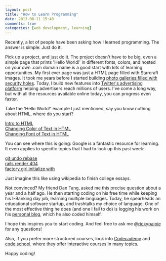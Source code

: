 ```yaml
---
layout: post
title: "How to Learn Programming"
date: 2013-08-11 15:40
comments: true
categories: [web development, learning]
---
```


Recently, a lot of people have been asking how I learned programming. The answer is simple: Just do it.

Pick up a project, and just do it. The project doesn't have to be big, even a simple page that prints 'Hello World!' in different fonts, colors, and hosted on your own .com domain name is a good start with lots of learning opportunities. My first ever page was just a HTML page filled with Starcraft images. It took me years before I started building [photo galleries filled with security holes](https://github.com/rickypai/oh-nostalgia/tree/master/gallerytest). Today, I build new features into [Twitter's advertising platform](https://ads.twitter.com/) helping advertisers reach millions of users. I've come a long way, but with all the resources available online today, you can progress even faster.

Take the 'Hello World!' example I just mentioned, say you know nothing about HTML, where do you start?

[Intro to HTML](https://www.google.com/search?btnG=1&pws=0&q=intro+to+html)<br>
[Changing Color of Text in HTML](https://www.google.com/search?btnG=1&pws=0&q=changing+color+of+text+in+html)<br>
[Changing Font of Text in HTML](https://www.google.com/search?btnG=1&pws=0&q=changing+font+of+text+in+html)

You can see where this is going: Google is a fantastic resource for learning. It even applies to specific topics that I had to look up this past week:

[git undo rebase](https://www.google.com/search?btnG=1&pws=0&q=git+undo+rebase)<br>
[rails render 404](https://www.google.com/search?q=rails+render+404&hl=en)<br>
[factory girl initialize with](https://www.google.com/search?q=factory+girl+initialize_with)

Just imagine this like using wikipedia to finish college essays.

Not convinced? My friend Dan Tang, asked me this precise question about a year and a half ago. He then starting coding on his free time while keeping his I-Banking day job, learning multiple languages. Today, he spearheads an educational software startup, and trashtalks my choice of language. One of the most effective thing he does (and one I fail to do) is logging his work on his [personal blog](http://dancodingblog.herokuapp.com/blog), which he also coded himself.

I hope this inspires you to start coding. And feel free to ask me @[rickypaipie](https://twitter.com/rickypaipie) for any questions!

Also, if you prefer more structured courses, look into [Codecademy](http://www.codecademy.com/) and [code school](http://www.codeschool.com/), where they offer interactive courses in many topics.

Happy coding!